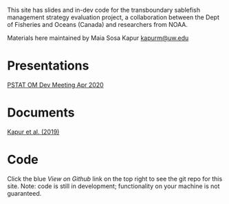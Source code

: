 This site has slides and in-dev code for the transboundary sablefish management strategy evaluation project, a collaboration between the Dept of Fisheries and Oceans (Canada) and researchers from NOAA.

Materials here maintained by Maia Sosa Kapur kapurm@uw.edu


# Presentations

[PSTAT OM Dev Meeting Apr 2020](sab-mse/_presentations/Kapur_OM_PSTAT-Apr2020.html)

# Documents
[Kapur et al. (2019)]("https://drive.google.com/open?id=1wHTYN1SiO5DMdUDDIKLY70evRyN7AR_B")

# Code
Click the blue *View on Github* link on the top right to see the git repo for this site. Note: code is still in development; functionality on your machine is not guaranteed.
